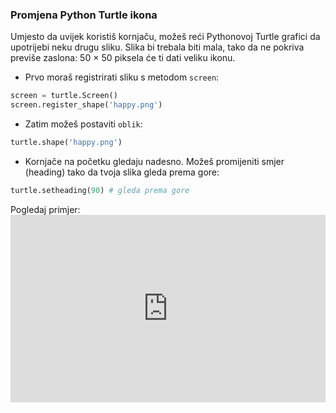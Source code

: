 ### Promjena Python Turtle ikona

Umjesto da uvijek koristiš kornjaču, možeš reći Pythonovoj Turtle grafici da upotrijebi neku drugu sliku. Slika bi trebala biti mala, tako da ne pokriva previše zaslona: 50 × 50 piksela će ti dati veliku ikonu.

+ Prvo moraš registrirati sliku s metodom `screen`:

```python
screen = turtle.Screen()
screen.register_shape('happy.png') 
```

+ Zatim možeš postaviti `oblik`:

```python
turtle.shape('happy.png')
```

+ Kornjače na početku gledaju nadesno. Možeš promijeniti smjer (heading) tako da tvoja slika gleda prema gore:

```python
turtle.setheading(90) # gleda prema gore
```

Pogledaj primjer: <iframe src="https://trinket.io/embed/python/5f68ef3fd7?start=result" width="100%" height="300" frameborder="0" marginwidth="0" marginheight="0" allowfullscreen mark="crwd-mark"></iframe>